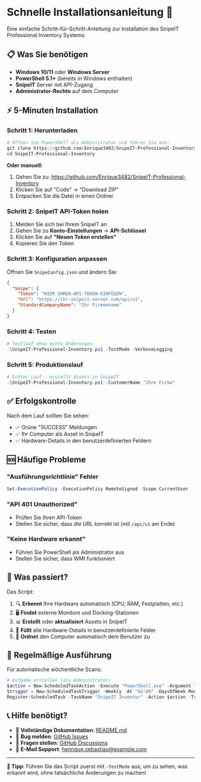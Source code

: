 # Schnelle Installationsanleitung 🚀

Eine einfache Schritt-für-Schritt-Anleitung zur Installation des SnipeIT Professional Inventory Systems.

## 📋 Was Sie benötigen

- **Windows 10/11** oder **Windows Server**
- **PowerShell 5.1+** (bereits in Windows enthalten)
- **SnipeIT** Server mit API-Zugang
- **Administrator-Rechte** auf dem Computer

## ⚡ 5-Minuten Installation

### Schritt 1: Herunterladen
```powershell
# Öffnen Sie PowerShell als Administrator und führen Sie aus:
git clone https://github.com/Enrique3482/SnipeIT-Professional-Inventory.git
cd SnipeIT-Professional-Inventory
```

**Oder manuell:**
1. Gehen Sie zu: https://github.com/Enrique3482/SnipeIT-Professional-Inventory
2. Klicken Sie auf "Code" → "Download ZIP"
3. Entpacken Sie die Datei in einen Ordner

### Schritt 2: SnipeIT API-Token holen
1. Melden Sie sich bei Ihrem SnipeIT an
2. Gehen Sie zu **Konto-Einstellungen** → **API-Schlüssel**
3. Klicken Sie auf **"Neuen Token erstellen"**
4. Kopieren Sie den Token

### Schritt 3: Konfiguration anpassen
Öffnen Sie `SnipeConfig.json` und ändern Sie:

```json
{
  "Snipe": {
    "Token": "HIER-IHREN-API-TOKEN-EINFÜGEN",
    "Url": "https://ihr-snipeit-server.com/api/v1",
    "StandardCompanyName": "Ihr Firmenname"
  }
}
```

### Schritt 4: Testen
```powershell
# Testlauf ohne echte Änderungen
.\SnipeIT-Professional-Inventory.ps1 -TestMode -VerboseLogging
```

### Schritt 5: Produktionslauf
```powershell
# Echter Lauf - erstellt Assets in SnipeIT
.\SnipeIT-Professional-Inventory.ps1 -CustomerName "Ihre Firma"
```

## ✅ Erfolgskontrolle

Nach dem Lauf sollten Sie sehen:
- ✅ Grüne "SUCCESS" Meldungen
- ✅ Ihr Computer als Asset in SnipeIT
- ✅ Hardware-Details in den benutzerdefinierten Feldern

## 🆘 Häufige Probleme

### "Ausführungsrichtlinie" Fehler
```powershell
Set-ExecutionPolicy -ExecutionPolicy RemoteSigned -Scope CurrentUser
```

### "API 401 Unauthorized"
- Prüfen Sie Ihren API-Token
- Stellen Sie sicher, dass die URL korrekt ist (mit `/api/v1` am Ende)

### "Keine Hardware erkannt"
- Führen Sie PowerShell als Administrator aus
- Stellen Sie sicher, dass WMI funktioniert

## 📁 Was passiert?

Das Script:
1. 🔍 **Erkennt** Ihre Hardware automatisch (CPU, RAM, Festplatten, etc.)
2. 🖥️ **Findet** externe Monitore und Docking-Stationen
3. 📊 **Erstellt** oder **aktualisiert** Assets in SnipeIT
4. 📝 **Füllt** alle Hardware-Details in benutzerdefinierte Felder
5. 👤 **Ordnet** den Computer automatisch dem Benutzer zu

## 🔄 Regelmäßige Ausführung

Für automatische wöchentliche Scans:
```powershell
# Aufgabe erstellen (als Administrator)
$action = New-ScheduledTaskAction -Execute "PowerShell.exe" -Argument "-ExecutionPolicy Bypass -File 'C:\Pfad\zum\Script\SnipeIT-Professional-Inventory.ps1'"
$trigger = New-ScheduledTaskTrigger -Weekly -At "02:00" -DaysOfWeek Monday
Register-ScheduledTask -TaskName "SnipeIT Inventur" -Action $action -Trigger $trigger -User "SYSTEM"
```

## 📞 Hilfe benötigt?

- 📖 **Vollständige Dokumentation**: [README.md](README.md)
- 🐛 **Bug melden**: [GitHub Issues](../../issues)
- 💬 **Fragen stellen**: [GitHub Discussions](../../discussions)
- 📧 **E-Mail Support**: henrique.sebastiao@example.com

---

**🎯 Tipp**: Führen Sie das Script zuerst mit `-TestMode` aus, um zu sehen, was erkannt wird, ohne tatsächliche Änderungen zu machen!